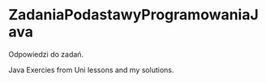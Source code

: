# ZadaniaPodastawyProgramowaniaJava
Odpowiedzi do zadań.

Java Exercies from Uni lessons and my solutions.
